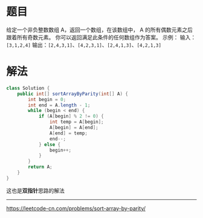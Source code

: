 
# 题目
给定一个非负整数数组 A，返回一个数组，在该数组中， A 的所有偶数元素之后跟着所有奇数元素。 
你可以返回满足此条件的任何数组作为答案。 
示例： 
输入：`[3,1,2,4]`
输出：`[2,4,3,1]`、`[4,2,3,1]`、`[2,4,1,3]`、`[4,2,1,3]` 

# 解法
```java 
class Solution {
    public int[] sortArrayByParity(int[] A) {
        int begin = 0;
        int end = A.length - 1;
        while (begin < end) {
            if (A[begin] % 2 != 0) {
                int temp = A[begin];
                A[begin] = A[end];
                A[end] = temp;
                end--;
            } else {
                begin++;
            }
        }
        return A;
    }
}
```
这也是**双指针**思路的解法


---
https://leetcode-cn.com/problems/sort-array-by-parity/